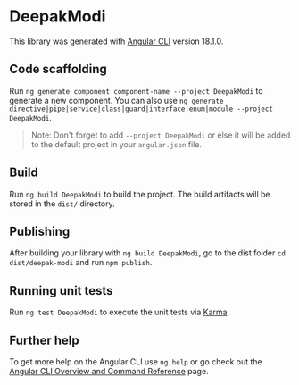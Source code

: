 # DeepakModi

This library was generated with [Angular CLI](https://github.com/angular/angular-cli) version 18.1.0.

## Code scaffolding

Run `ng generate component component-name --project DeepakModi` to generate a new component. You can also use `ng generate directive|pipe|service|class|guard|interface|enum|module --project DeepakModi`.
> Note: Don't forget to add `--project DeepakModi` or else it will be added to the default project in your `angular.json` file. 

## Build

Run `ng build DeepakModi` to build the project. The build artifacts will be stored in the `dist/` directory.

## Publishing

After building your library with `ng build DeepakModi`, go to the dist folder `cd dist/deepak-modi` and run `npm publish`.

## Running unit tests

Run `ng test DeepakModi` to execute the unit tests via [Karma](https://karma-runner.github.io).

## Further help

To get more help on the Angular CLI use `ng help` or go check out the [Angular CLI Overview and Command Reference](https://angular.dev/tools/cli) page.
